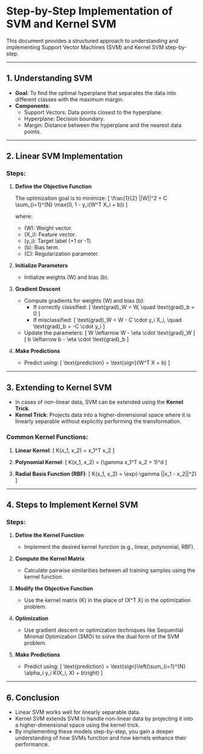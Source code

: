 # Step-by-Step Implementation of SVM and Kernel SVM

This document provides a structured approach to understanding and implementing Support Vector Machines (SVM) and Kernel SVM step-by-step.

---

## **1. Understanding SVM**

- **Goal**: To find the optimal hyperplane that separates the data into different classes with the maximum margin.
- **Components**:
  - Support Vectors: Data points closest to the hyperplane.
  - Hyperplane: Decision boundary.
  - Margin: Distance between the hyperplane and the nearest data points.

---

## **2. Linear SVM Implementation**

### Steps:

1. **Define the Objective Function**
   
   The optimization goal is to minimize:
   \[
   \frac{1}{2} ||W||^2 + C \sum_{i=1}^{N} \max(0, 1 - y_i(W^T X_i + b))
   \]
   
   where:
   - \(W\): Weight vector.
   - \(X_i\): Feature vector.
   - \(y_i\): Target label (+1 or -1).
   - \(b\): Bias term.
   - \(C\): Regularization parameter.

2. **Initialize Parameters**
   - Initialize weights \(W\) and bias \(b\).

3. **Gradient Descent**
   - Compute gradients for weights \(W\) and bias \(b\):
     - If correctly classified:
       \[
       \text{grad}_W = W, \quad \text{grad}_b = 0
       \]
     - If misclassified:
       \[
       \text{grad}_W = W - C \cdot y_i X_i, \quad \text{grad}_b = -C \cdot y_i
       \]
   - Update the parameters:
     \[
     W \leftarrow W - \eta \cdot \text{grad}_W
     \]
     \[
     b \leftarrow b - \eta \cdot \text{grad}_b
     \]

4. **Make Predictions**
   - Predict using:
     \[
     \text{prediction} = \text{sign}(W^T X + b)
     \]

---

## **3. Extending to Kernel SVM**

- In cases of non-linear data, SVM can be extended using the **Kernel Trick**.
- **Kernel Trick**: Projects data into a higher-dimensional space where it is linearly separable without explicitly performing the transformation.

### Common Kernel Functions:

1. **Linear Kernel**:
   \[
   K(x_1, x_2) = x_1^T x_2
   \]

2. **Polynomial Kernel**:
   \[
   K(x_1, x_2) = (\gamma x_1^T x_2 + 1)^d
   \]

3. **Radial Basis Function (RBF)**:
   \[
   K(x_1, x_2) = \exp(-\gamma ||x_1 - x_2||^2)
   \]

---

## **4. Steps to Implement Kernel SVM**

### Steps:

1. **Define the Kernel Function**
   - Implement the desired kernel function (e.g., linear, polynomial, RBF).

2. **Compute the Kernel Matrix**
   - Calculate pairwise similarities between all training samples using the kernel function.

3. **Modify the Objective Function**
   - Use the kernel matrix \(K\) in the place of \(X^T X\) in the optimization problem.

4. **Optimization**
   - Use gradient descent or optimization techniques like Sequential Minimal Optimization (SMO) to solve the dual form of the SVM problem.

5. **Make Predictions**
   - Predict using:
     \[
     \text{prediction} = \text{sign}\left(\sum_{i=1}^{N} \alpha_i y_i K(X_i, X) + b\right)
     \]
---

## **6. Conclusion**

- Linear SVM works well for linearly separable data.
- Kernel SVM extends SVM to handle non-linear data by projecting it into a higher-dimensional space using the kernel trick.
- By implementing these models step-by-step, you gain a deeper understanding of how SVMs function and how kernels enhance their performance.
